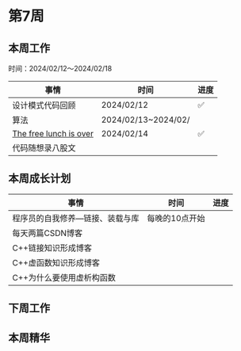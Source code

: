 # 第7周

## 本周工作

时间：2024/02/12～2024/02/18

| 事情                                                         | 时间                | 进度 |
| ------------------------------------------------------------ | ------------------- | ---- |
| 设计模式代码回顾                                             | 2024/02/12          | ✅    |
| 算法                                                         | 2024/02/13~2024/02/ |      |
| [The free lunch is over](http://www.gotw.ca/publications/concurrency-ddj.htm) | 2024/02/14          | ✅    |
| 代码随想录八股文                                             |                     |      |

## 本周成长计划

| 事情                            | 时间           | 进度 |
| ------------------------------- | -------------- | ---- |
| 程序员的自我修养—链接、装载与库 | 每晚的10点开始 |      |
| 每天两篇CSDN博客                |                |      |
| C++链接知识形成博客             |                |      |
| C++虚函数知识形成博客           |                |      |
| C++为什么要使用虚析构函数       |                |      |

## 下周工作

## 本周精华

